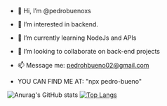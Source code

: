 - 👋 Hi, I’m @pedrobuenoxs
- 👀 I’m interested in backend.
- 🌱 I’m currently learning NodeJs and APIs
- 💞️ I’m looking to collaborate on back-end projects
- 📫 Message me: pedrohbueno02@gmail.com

- YOU CAN FIND ME AT:
"npx pedro-bueno"


![Anurag's GitHub stats](https://github-readme-stats.vercel.app/api?username=pedrobuenoxs&show_icons=true&theme=radical)
[![Top Langs](https://github-readme-stats.vercel.app/api/top-langs/?username=pedrobuenoxs&theme=radical)](https://github.com/pedrobuenoxs/github-readme-stats)


<!---
pedrobuenoxs/pedrobuenoxs is a ✨ special ✨ repository because its `README.md` (this file) appears on your GitHub profile.
You can click the Preview link to take a look at your changes.
--->
